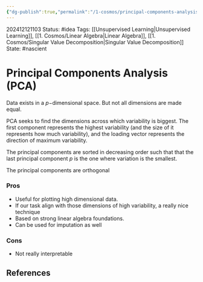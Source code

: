 ```yaml
---
{"dg-publish":true,"permalink":"/1-cosmos/principal-components-analysis-pca/","created":"2025-01-22T11:17:14.304-05:00","updated":"2024-12-12T11:10:06.010-05:00"}
---
```


202412121103
Status: #idea
Tags: [[Unsupervised Learning\|Unsupervised Learning]], [[1. Cosmos/Linear Algebra\|Linear Algebra]], [[1. Cosmos/Singular Value Decomposition\|Singular Value Decomposition]]
State: #nascient
# Principal Components Analysis (PCA)

Data exists in a $p-$dimensional space.
But not all dimensions are made equal.

PCA seeks to find the dimensions across which variability is biggest.
The first component represents the highest variability (and the size of it represents how much variability), and the loading vector represents the direction of maximum variability.

The principal components are sorted in decreasing order such that that the last principal component $p$ is the one where variation is the smallest.

The principal components are orthogonal

### Pros
- Useful for plotting high dimensional data.
- If our task align with those dimensions of high variability, a really nice technique
- Based on strong linear algebra foundations.
- Can be used for imputation as well

### Cons
- Not really interpretable



## References
